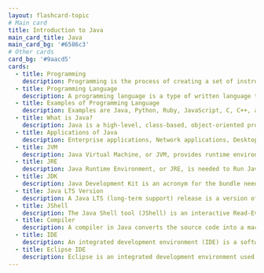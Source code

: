 ```yaml
---
layout: flashcard-topic
# Main card
title: Introduction to Java
main_card_title: Java
main_card_bg: '#6586c3'
# Other cards
card_bg: '#9aacd5'
cards:
  - title: Programming
    description: Programming is the process of creating a set of instructions that tell a computer how to perform a particular task
  - title: Programming Language
    description: A programming language is a type of written language that tells computers what to do. 
  - title: Examples of Programming Language
    description: Examples are Java, Python, Ruby, JavaScript, C, C++, and C#. Programming languages are used to write all computer programs and computer software.
  - title: What is Java?
    description: Java is a high-level, class-based, object-oriented programming language that is designed to have as few implementation dependencies as possible.
  - title: Applications of Java
    description: Enterprise applications, Network applications, Desktop applications, Web applications, Games, Android app, and many more.
  - title: JVM
    description: Java Virtual Machine, or JVM, provides runtime environment in which Java bytecode can be loaded, verifies, and executed
  - title: JRE
    description: Java Runtime Environment, or JRE, is needed to Run Java Programs. JRE = JVM + Libraries + Other Components.
  - title: JDK
    description: Java Development Kit is an acronym for the bundle needed to compile (with the compiler) and run (with the JRE bundle) your Java program. JDK = JRE + Compilers + Debuggers. 
  - title: Java LTS Version
    description: A Java LTS (long-term support) release is a version of Java that will remain the industry standard for several years. Example Java 7, 8, 11 and 17.
  - title: JShell
    description: The Java Shell tool (JShell) is an interactive Read-Evaluate-Print Loop (REPL) tool for learning the Java programming language and prototyping Java code, which evaluates declarations, statements, and expressions as they are entered and immediately shows the results.
  - title: Compiler
    description: A compiler in Java converts the source code into a machine-code or bytecode code, and that is then executed. It is platform-independent.
  - title: IDE
    description: An integrated development environment (IDE) is a software application that helps programmers develop software code efficiently.
  - title: Eclipse IDE
    description: Eclipse is an integrated development environment used by programmers to develop software.
---
```

